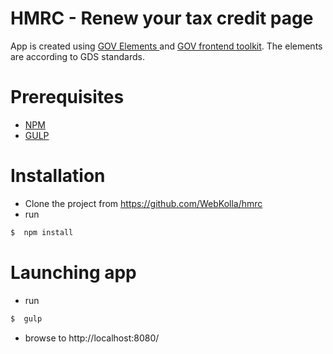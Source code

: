# HMRC - Renew your tax credit page

App is created using [GOV Elements ](https://github.com/alphagov/govuk_elements) and [GOV frontend toolkit](https://github.com/alphagov/govuk_frontend_toolkit). The elements are according to GDS standards. 

# Prerequisites
  - [NPM](https://www.npmjs.com/get-npm)
  - [GULP](https://github.com/gulpjs/gulp/blob/master/docs/getting-started.md)


# Installation

  - Clone the project from https://github.com/WebKolla/hmrc
  - run 
```sh
$  npm install
``` 
# Launching app
  - run 
  ```sh
$  gulp
``` 
  - browse to http://localhost:8080/
